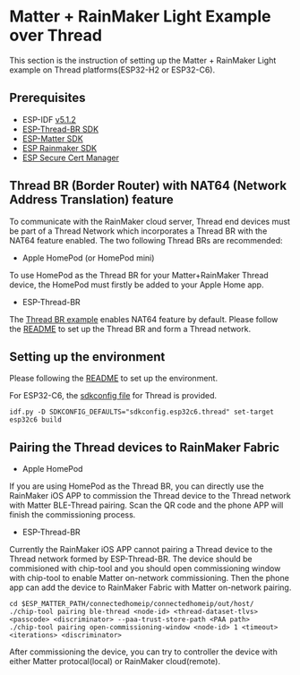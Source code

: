 # Matter + RainMaker Light Example over Thread

This section is the instruction of setting up the Matter + RainMaker Light example on Thread platforms(ESP32-H2 or ESP32-C6).

## Prerequisites

- ESP-IDF [v5.1.2](https://github.com/espressif/esp-idf/tree/v5.1.2)
- [ESP-Thread-BR SDK](https://github.com/espressif/esp-thread-br)
- [ESP-Matter SDK](https://github.com/espressif/esp-matter)
- [ESP Rainmaker SDK](https://github.com/espressif/esp-rainmaker)
- [ESP Secure Cert Manager](https://github.com/espressif/esp_secure_cert_mgr)

## Thread BR (Border Router) with NAT64 (Network Address Translation) feature

To communicate with the RainMaker cloud server, Thread end devices must be part of a Thread Network which incorporates a Thread BR with the NAT64 feature enabled. The two following Thread BRs are recommended:

- Apple HomePod (or HomePod mini)

To use HomePod as the Thread BR for your Matter+RainMaker Thread device, the HomePod must firstly be added to your Apple Home app.

- ESP-Thread-BR

The [Thread BR example](https://github.com/espressif/esp-thread-br/tree/main/examples/basic_thread_border_router) enables NAT64 feature by default. Please follow the [README](https://github.com/espressif/esp-thread-br/blob/main/examples/basic_thread_border_router/README.md) to set up the Thread BR and form a Thread network.

## Setting up the environment

Please following the [README](../README.md) to set up the environment.

For ESP32-C6, the [sdkconfig file](./sdkconfig.esp32c6.thread) for Thread is provided.
```
idf.py -D SDKCONFIG_DEFAULTS="sdkconfig.esp32c6.thread" set-target esp32c6 build
```

## Pairing the Thread devices to RainMaker Fabric

- Apple HomePod

If you are using HomePod as the Thread BR, you can directly use the RainMaker iOS APP to commission the Thread device to the Thread network with Matter BLE-Thread pairing. Scan the QR code and the phone APP will finish the commissioning process.

- ESP-Thread-BR

Currently the RainMaker iOS APP cannot pairing a Thread device to the Thread network formed by ESP-Thread-BR. The device should be commisioned with chip-tool and you should open commissioning window with chip-tool to enable Matter on-network commissioning. Then the phone app can add the device to RainMaker Fabric with Matter on-network pairing.
```
cd $ESP_MATTER_PATH/connectedhomeip/connectedhomeip/out/host/
./chip-tool pairing ble-thread <node-id> <thread-dataset-tlvs> <passcode> <discriminator> --paa-trust-store-path <PAA path>
./chip-tool pairing open-commissioning-window <node-id> 1 <timeout> <iterations> <discriminator>
```

After commissioning the device, you can try to controller the device with either Matter protocal(local) or RainMaker cloud(remote).
